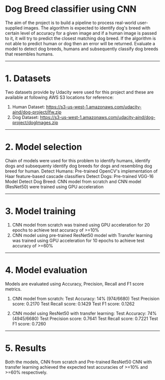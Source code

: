 # Dog Breed classifier using CNN
The aim of the project is to build a pipeline to process real-world user-supplied images. The algorithm is expected to identify dog's breed with certain level of accuracy for a given image and if a human image is passed to it, it will try to predict the closest matching dog breed. If the algorithm is not able to predict human or dog then an error will be returned. Evaluate a model to detect dog breeds, humans and subsequently classify dog breeds that resembles humans.

---
# 1. Datasets
Two datasets provide by Udacity were used for this project and these are available at following AWS S3 locations for reference:
1. Human Dataset: https://s3-us-west-1.amazonaws.com/udacity-aind/dog-project/lfw.zip
2. Dog Dataset: https://s3-us-west-1.amazonaws.com/udacity-aind/dog-project/dogImages.zip

---
# 2. Model selection
Chain of models were used for this problem to identify humans, identify dogs and subsequenty identify dog breeds for dogs and resembling dog breed for human. 
Detect Humans: Pre-trained OpenCV's implementation of Haar feature-based cascade classifiers 
Detect Dogs: Pre-trained VGG-16 Model
Detect Dog Breed: CNN model from scratch and CNN model (ResNet50) were trained using GPU acceleration

---
# 3. Model training
1. CNN model from scratch was trained using GPU acceleration for 20 epochs to achieve test accuracy of >=10%
2. CNN model using pre-trained ResNet50 model with Transfer learning was trained using GPU acceleration for 10 epochs to achieve test accuracy of >=60%

---
# 4. Model evaluation
Models are evaluated using Accuracy, Precision, Recall and F1 score metrics.
1. CNN model from scratch:
Test Accuracy: 14% (974/6680)
Test Precision score: 0.2170
Test Recall score: 0.1429
Test F1 score: 0.1262

2. CNN model using ResNet50 with transfer learning:
Test Accuracy: 74% (4945/6680)
Test Precision score: 0.7641
Test Recall score: 0.7221
Test F1 score: 0.7260

---
# 5. Results
Both the models, CNN from scratch and Pre-trained ResNet50 CNN with transfer learning achieved the expected test accuracies of >=10% and >=60% respectively.


